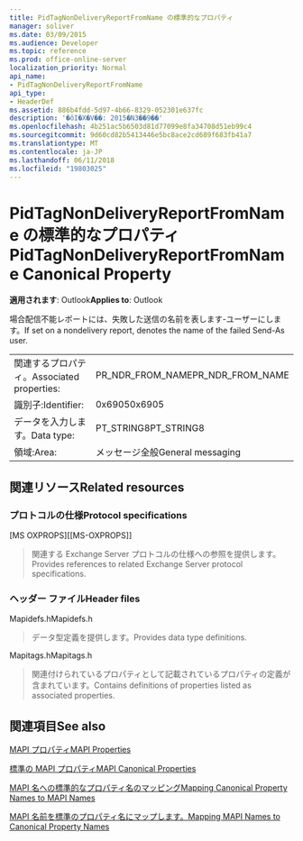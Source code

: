 ```yaml
---
title: PidTagNonDeliveryReportFromName の標準的なプロパティ
manager: soliver
ms.date: 03/09/2015
ms.audience: Developer
ms.topic: reference
ms.prod: office-online-server
localization_priority: Normal
api_name:
- PidTagNonDeliveryReportFromName
api_type:
- HeaderDef
ms.assetid: 886b4fdd-5d97-4b66-8329-052301e637fc
description: '�ŏI�X�V��: 2015�N3��9��'
ms.openlocfilehash: 4b251ac5b6503d81d77099e8fa34708d51eb99c4
ms.sourcegitcommit: 9d60cd82b5413446e5bc8ace2cd689f683fb41a7
ms.translationtype: MT
ms.contentlocale: ja-JP
ms.lasthandoff: 06/11/2018
ms.locfileid: "19803025"
---
```

# <a name="pidtagnondeliveryreportfromname-canonical-property"></a><span data-ttu-id="07e3c-103">PidTagNonDeliveryReportFromName の標準的なプロパティ</span><span class="sxs-lookup"><span data-stu-id="07e3c-103">PidTagNonDeliveryReportFromName Canonical Property</span></span>

  
  
<span data-ttu-id="07e3c-104">**適用されます**: Outlook</span><span class="sxs-lookup"><span data-stu-id="07e3c-104">**Applies to**: Outlook</span></span> 
  
<span data-ttu-id="07e3c-105">場合配信不能レポートには、失敗した送信の名前を表します-ユーザーにします。</span><span class="sxs-lookup"><span data-stu-id="07e3c-105">If set on a nondelivery report, denotes the name of the failed Send-As user.</span></span>
  
|||
|:-----|:-----|
|<span data-ttu-id="07e3c-106">関連するプロパティ。</span><span class="sxs-lookup"><span data-stu-id="07e3c-106">Associated properties:</span></span>  <br/> |<span data-ttu-id="07e3c-107">PR_NDR_FROM_NAME</span><span class="sxs-lookup"><span data-stu-id="07e3c-107">PR_NDR_FROM_NAME</span></span>  <br/> |
|<span data-ttu-id="07e3c-108">識別子:</span><span class="sxs-lookup"><span data-stu-id="07e3c-108">Identifier:</span></span>  <br/> |<span data-ttu-id="07e3c-109">0x6905</span><span class="sxs-lookup"><span data-stu-id="07e3c-109">0x6905</span></span>  <br/> |
|<span data-ttu-id="07e3c-110">データを入力します。</span><span class="sxs-lookup"><span data-stu-id="07e3c-110">Data type:</span></span>  <br/> |<span data-ttu-id="07e3c-111">PT_STRING8</span><span class="sxs-lookup"><span data-stu-id="07e3c-111">PT_STRING8</span></span>  <br/> |
|<span data-ttu-id="07e3c-112">領域:</span><span class="sxs-lookup"><span data-stu-id="07e3c-112">Area:</span></span>  <br/> |<span data-ttu-id="07e3c-113">メッセージ全般</span><span class="sxs-lookup"><span data-stu-id="07e3c-113">General messaging</span></span>  <br/> |
   
## <a name="related-resources"></a><span data-ttu-id="07e3c-114">関連リソース</span><span class="sxs-lookup"><span data-stu-id="07e3c-114">Related resources</span></span>

### <a name="protocol-specifications"></a><span data-ttu-id="07e3c-115">プロトコルの仕様</span><span class="sxs-lookup"><span data-stu-id="07e3c-115">Protocol specifications</span></span>

<span data-ttu-id="07e3c-116">[MS OXPROPS]</span><span class="sxs-lookup"><span data-stu-id="07e3c-116">[[MS-OXPROPS]]</span></span> 
  
> <span data-ttu-id="07e3c-117">関連する Exchange Server プロトコルの仕様への参照を提供します。</span><span class="sxs-lookup"><span data-stu-id="07e3c-117">Provides references to related Exchange Server protocol specifications.</span></span>
    
### <a name="header-files"></a><span data-ttu-id="07e3c-118">ヘッダー ファイル</span><span class="sxs-lookup"><span data-stu-id="07e3c-118">Header files</span></span>

<span data-ttu-id="07e3c-119">Mapidefs.h</span><span class="sxs-lookup"><span data-stu-id="07e3c-119">Mapidefs.h</span></span>
  
> <span data-ttu-id="07e3c-120">データ型定義を提供します。</span><span class="sxs-lookup"><span data-stu-id="07e3c-120">Provides data type definitions.</span></span>
    
<span data-ttu-id="07e3c-121">Mapitags.h</span><span class="sxs-lookup"><span data-stu-id="07e3c-121">Mapitags.h</span></span>
  
> <span data-ttu-id="07e3c-122">関連付けられているプロパティとして記載されているプロパティの定義が含まれています。</span><span class="sxs-lookup"><span data-stu-id="07e3c-122">Contains definitions of properties listed as associated properties.</span></span>
    
## <a name="see-also"></a><span data-ttu-id="07e3c-123">関連項目</span><span class="sxs-lookup"><span data-stu-id="07e3c-123">See also</span></span>



[<span data-ttu-id="07e3c-124">MAPI プロパティ</span><span class="sxs-lookup"><span data-stu-id="07e3c-124">MAPI Properties</span></span>](mapi-properties.md)
  
[<span data-ttu-id="07e3c-125">標準の MAPI プロパティ</span><span class="sxs-lookup"><span data-stu-id="07e3c-125">MAPI Canonical Properties</span></span>](mapi-canonical-properties.md)
  
[<span data-ttu-id="07e3c-126">MAPI 名への標準的なプロパティ名のマッピング</span><span class="sxs-lookup"><span data-stu-id="07e3c-126">Mapping Canonical Property Names to MAPI Names</span></span>](mapping-canonical-property-names-to-mapi-names.md)
  
[<span data-ttu-id="07e3c-127">MAPI 名前を標準のプロパティ名にマップします。</span><span class="sxs-lookup"><span data-stu-id="07e3c-127">Mapping MAPI Names to Canonical Property Names</span></span>](mapping-mapi-names-to-canonical-property-names.md)

